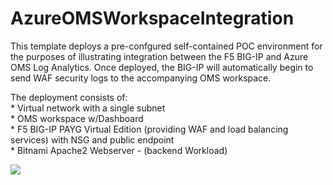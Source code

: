 # AzureOMSWorkspaceIntegration

<p>This template deploys a pre-confgured self-contained POC environment for the purposes of illustrating integration between the F5 BIG-IP and Azure OMS Log Analytics.  Once deployed, the BIG-IP will automatically begin to send WAF security logs to the accompanying OMS workspace.</P>
<P>The deployment consists of: <br> * Virtual network with a single subnet <br> * OMS workspace w/Dashboard<br> * F5 BIG-IP PAYG Virtual Edition (providing WAF and load balancing services) with NSG and public endpoint<br> * Bitnami Apache2 Webserver - (backend Workload)
<br></P><a href="https://portal.azure.com/#create/Microsoft.Template/uri/https%3A%2F%2Fraw.githubusercontent.com%2Fgregcoward%2FAzureOMSWorkspaceIntegration%2Fmaster%2Fazuredeploy.json"><img src="http://azuredeploy.net/deploybutton.png"></a>
